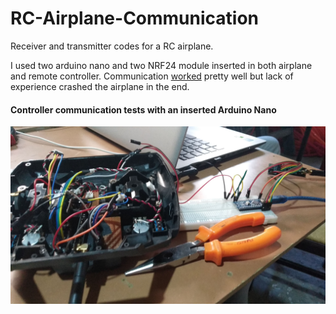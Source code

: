 # RC-Airplane-Communication

Receiver and transmitter codes for a RC airplane.

I used two arduino nano and two NRF24 module inserted in both airplane and remote controller. Communication [worked](https://youtu.be/BTtzqg-JXrY) pretty well but lack of experience crashed the airplane in the end.

#### Controller communication tests with an inserted Arduino Nano

![Controller](Controller.jpeg)
